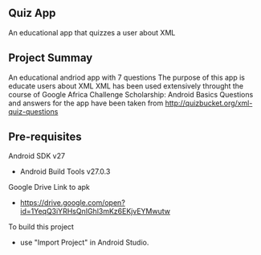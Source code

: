 Quiz App
---------
An educational app that quizzes a user about XML


Project Summay 
--------------
An educational andriod app with 7 questions
The purpose of this app is educate users about XML
XML has been used extensively throught the course of Google Africa Challenge Scholarship: Android Basics
Questions and answers for the app have been taken from http://quizbucket.org/xml-quiz-questions


Pre-requisites
--------------
Android SDK v27
- Android Build Tools v27.0.3

Google Drive Link to apk 
- https://drive.google.com/open?id=1YeqQ3iYRHsQnIGhl3mKz6EKjvEYMwutw


To build this project
- use "Import Project" in Android Studio.
